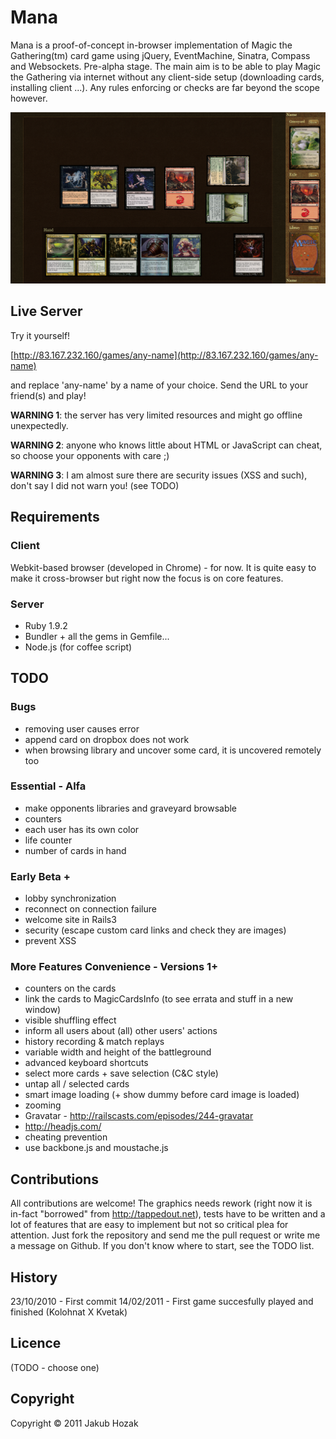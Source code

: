 # Mana

Mana is a proof-of-concept in-browser implementation of Magic the Gathering(tm) card game using jQuery, EventMachine, Sinatra, Compass and Websockets. Pre-alpha stage. The main aim is to be able to play Magic the Gathering via internet without any client-side setup (downloading cards, installing client ...). Any rules enforcing or checks are far beyond the scope however.


![Screenshot](https://github.com/HakubJozak/mana/raw/master/screenshots/1.png)


## Live Server

Try it yourself!

[http://83.167.232.160/games/any-name](http://83.167.232.160/games/any-name)

and replace 'any-name' by a name of your choice. Send the URL to your friend(s) and play!

__WARNING 1__: the server has very limited resources and might go offline unexpectedly.

__WARNING 2__: anyone who knows little about HTML or JavaScript can cheat, so choose your opponents with care ;)

__WARNING 3__: I am almost sure there are security issues (XSS and such), don't say I did not warn you! (see TODO)

## Requirements

### Client

Webkit-based browser (developed in Chrome) - for now. It is quite easy to make it cross-browser but right now the focus is on core features.

### Server

   - Ruby 1.9.2
   - Bundler + all the gems in Gemfile...
   - Node.js (for coffee script)

## TODO

### Bugs
 - removing user causes error
 - append card on dropbox does not work
 - when browsing library and uncover some card, it is uncovered remotely too

### Essential - Alfa
 - make opponents libraries and graveyard browsable
 - counters
 - each user has its own color
 - life counter
 - number of cards in hand

### Early Beta +
 - lobby synchronization
 - reconnect on connection failure
 - welcome site in Rails3
 - security (escape custom card links and check they are images)
 - prevent XSS

### More Features Convenience - Versions 1+

 - counters on the cards
 - link the cards to MagicCardsInfo (to see errata and stuff in a new window)
 - visible shuffling effect
 - inform all users about (all) other users' actions
 - history recording & match replays
 - variable width and height of the battleground
 - advanced keyboard shortcuts
 - select more cards + save selection (C&C style)
 - untap all / selected cards
 - smart image loading (+ show dummy before card image is loaded)
 - zooming
 - Gravatar - http://railscasts.com/episodes/244-gravatar
 - http://headjs.com/
 - cheating prevention
 - use backbone.js and moustache.js

## Contributions

All contributions are welcome! The graphics needs rework (right now it is in-fact "borrowed" from http://tappedout.net), tests have to be written and a lot of features that are easy to implement but not so critical plea for attention. Just fork the repository and send me the pull request or write me a message on Github. If you don't know where to start, see the TODO list.


## History
23/10/2010 - First commit
14/02/2011 - First game succesfully played and finished (Kolohnat X Kvetak)

## Licence

(TODO - choose one)

## Copyright

Copyright &copy; 2011 Jakub Hozak
